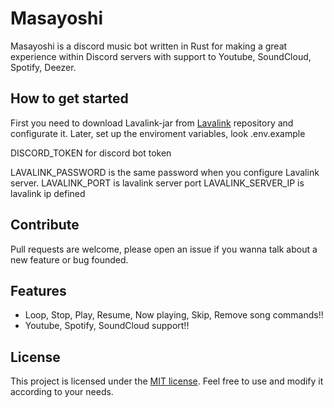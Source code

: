 # Masayoshi
Masayoshi is a discord music bot written in Rust for making a great experience within Discord servers with support to Youtube, SoundCloud, Spotify, Deezer.


## How to get started
First you need to download Lavalink-jar from [Lavalink](https://github.com/lavalink-devs/Lavalink) repository and configurate it.
Later, set up the enviroment variables, look .env.example

DISCORD_TOKEN for discord bot token

LAVALINK_PASSWORD is the same password when you configure Lavalink server.
LAVALINK_PORT is lavalink server port
LAVALINK_SERVER_IP is lavalink ip defined

## Contribute
Pull requests are welcome, please open an issue if you wanna talk about a new feature or bug founded.

## Features
 - Loop, Stop, Play, Resume, Now playing, Skip, Remove song commands!!
 - Youtube, Spotify, SoundCloud support!!

## License
This project is licensed under the [MIT license](https://choosealicense.com/licenses/mit/). Feel free to use and modify it according to your needs.
